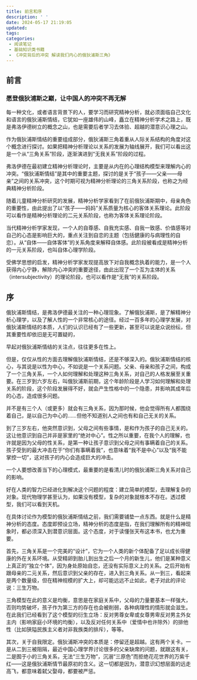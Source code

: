 ```yaml
---
title: 前言和序
description: ' '
date: 2024-05-17 21:19:05
updated:
tags:
categories:
 - 阅读笔记
 - 基础知识类书籍
 - 《冲突背后的冲突 解读我们内心的俄狄浦斯三角》
---
```

## 前言

### 愿登俄狄浦斯之巅，让中国人的冲突不再无解

每一种文化，或者语言背景下的人，要学习而研究精神分析，就必须面临自己文化和语言的俄狄浦斯情结，它犹如一座雄伟的山峰，矗立在精神分析学术之路上，既是弗洛伊德树立的概念之山，也是需要后者学习去体验、超越的潜意识心理之山。

作为俄狄浦斯情结的重要组成部分，俄狄浦斯三角着重从人际关系结构的角度对这个概念进行探讨。如果把精神分析理论以关系的发展为轴线展开，我们可以看出这是一个从“三角关系”阶段，逐渐演进到“无我关系”阶段的过程。

弗洛伊德在最初建立精神分析理论时，主要是从内在的心理结构模型来理解内心的冲突。“俄狄浦斯情结”是其中的重要主题，探讨的是关于“孩子——父亲——母亲”之间的关系冲突，这个时期可视为精神分析理论的三角关系阶段，也称之为经典精神分析阶段。

随着儿童精神分析研究的发展，精神分析学家看到了在前俄狄浦斯期中，母亲角色的重要性，由此提出了以“孩子——妈妈”关系质量为核心的客体关系理论。此阶段可以看作是精神分析理论的二元关系阶段，也称为客体关系理论阶段。

当代精神分析学家发现，一个人的自尊感、自我充实感、自我一致感、价值感等对自己的心态是影响巨大的，重点关注到自恋的主题（包括健康的与病理性的自恋）。从“自体——自体客体”的关系角度来解释自体感。此阶段被看成是精神分析的一元关系阶段，也叫自体心理学阶段。

受佛学思想的启发，精神分析学家发现提高放下对自我概念执着的能力，是一个人获得内心宁静，解除内心冲突的重要途径，由此出现了一个互为主体的关系（intersubjectivity）的理论阶段，也可以看作是“无我”的关系阶段。

## 序 

俄狄浦斯情结，是弗洛伊德最关注的一种心理现象。了解俄狄浦斯，是了解精神分析心理学，以及了解人性的一个非常核心的途径。经过一百多年的心理学发展，对俄狄浦斯情结的本质，人们的认识已经有了一些更新，甚至可以说是众说纷纭，但其重要性却依旧是无可置疑的，

早起对俄狄浦斯情结的关注点，往往更多在性上。

但是，仅仅从性的方面去理解俄狄浦斯情结，还是不够深入的。俄狄浦斯情结的核心，与其说是以性为中心，不如说是一个关系问题。父亲、母亲和孩子之间，构成了一个三角关系，一个人如何理解和处理这种三角关系，对自己的人格发展至关重要。在三岁到六岁左右，叫俄狄浦斯前期，这个年龄阶段是人学习如何理解和处理关系的阶段，这个阶段发展得不好，就会产生性格中的一个隐患，并影响其成年后的心态，造成很多问题。

并不是有三个人（或更多）就会有三角关系，因为那时候，他会觉得所有人都围绕着自己，是以自己为中心的……但他不知道别人之间也有和自己无关的关系。

到了三岁左右，他突然意识到，父母之间有些事情，是和作为孩子的自己无关的。这让他意识到自己并非是家里的“绝对中心”。性之所以重要，在我个人的理解，也许就是因为父母的性关系，是第一种让孩子意识到父母之间有事瞒着自己的关系。孩子受到的最大冲击在于“你们有事瞒着我”，也意味着“我不是中心”以及“我不能掌控一切”，这对孩子的内心会造成巨大的冲击。

一个人要想改善当下的心理模式，最重要的是看清儿时的俄狄浦斯三角关系对自己的影响。


好在人类的智力已经进化到解决这个问题的程度：建立简单的模型，去理解复杂的对象。现代物理学甚至认为，如果没有模型，复杂的对象就根本不存在。透过模型，我们可以看到天机。

在具体讨论作为模型的俄狄浦斯情结之前，我们需要铺垫一点东西。就是什么是精神分析的态度。态度即预设立场，精神分析的态度是指，在我们理解所有的精神现象时，都必须深入到潜意识层面。这个态度，对于读懂张天布这本书，也尤为重要。

首先，三角关系是一个完美的“设计”，它为一个人类的新个体配备了足以成长得健康的外在关系环境。从受精卵到胎儿到出生之后一个月的新生儿，他们是某种意义上真正的“独立个体”，因为身处原始自恋，还没有实际意义上的关系。之后开始有跟母亲的二元关系，然后意识到父亲的存在，进入到三角关系。从一到三，看起来是两个数量级，但在精神规模的扩大上，却可能远远不止如此，老子对此的评论说：三生万物。

三角模型在此的意义是均衡，意思是在家庭关系中，父母的力量要基本一样强大，否则均势破坏，孩子作为第三方的存在也会被削弱，各种病理性的情形就会滋生。在此我们已经看到了这个模型的衍生立场：反对男尊女卑或女尊男卑反对男主外女主内（影响家庭小环境的均衡），以及反对任何关系中（爱情中也许除外）的排他性（比如狭隘民族主义者对非我族类的排斥），等等。

其次，关于自我限定。俄狄浦斯冲突的本质是：停留还是超越。这有两个关卡。一是从二到三被阻隔，最近中国心理学界讨论很多的父亲缺席的问题，就跟这有关，二是囿于小的三角关系，无法“三生万物”，沉溺“三原色”而拒绝花花世界的万紫千红——这是俄狄浦斯情节最原初的含义。这一切都是因为，潜意识幻想层面的远走高飞，都意味着弑父娶母，都要被严惩。






